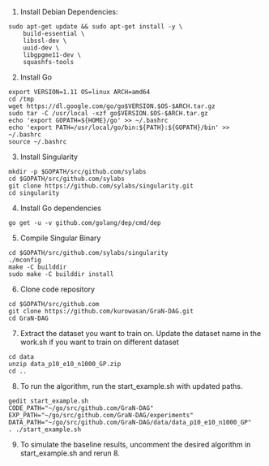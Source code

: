 1. Install Debian Dependencies:
```
sudo apt-get update && sudo apt-get install -y \
    build-essential \
    libssl-dev \
    uuid-dev \
    libgpgme11-dev \
    squashfs-tools
```

2. Install Go
```
export VERSION=1.11 OS=linux ARCH=amd64
cd /tmp
wget https://dl.google.com/go/go$VERSION.$OS-$ARCH.tar.gz
sudo tar -C /usr/local -xzf go$VERSION.$OS-$ARCH.tar.gz
echo 'export GOPATH=${HOME}/go' >> ~/.bashrc
echo 'export PATH=/usr/local/go/bin:${PATH}:${GOPATH}/bin' >> ~/.bashrc
source ~/.bashrc
```

3. Install Singularity
```
mkdir -p $GOPATH/src/github.com/sylabs
cd $GOPATH/src/github.com/sylabs
git clone https://github.com/sylabs/singularity.git
cd singularity
```

4. Install Go dependencies
```
go get -u -v github.com/golang/dep/cmd/dep
```

5. Compile Singular Binary
```
cd $GOPATH/src/github.com/sylabs/singularity
./mconfig
make -C builddir
sudo make -C builddir install
```

6. Clone code repository
```
cd $GOPATH/src/github.com
git clone https://github.com/kurowasan/GraN-DAG.git
cd GraN-DAG
```

7. Extract the dataset you want to train on. Update the dataset name in the work.sh if you want to train on different dataset
```
cd data
unzip data_p10_e10_n1000_GP.zip
cd ..
```

8. To run the algorithm, run the start_example.sh with updated paths.
```
gedit start_example.sh
CODE_PATH="~/go/src/github.com/GraN-DAG"
EXP_PATH="~/go/src/github.com/GraN-DAG/experiments"
DATA_PATH="~/go/src/github.com/GraN-DAG/data/data_p10_e10_n1000_GP"
. ./start_example.sh
```

9. To simulate the baseline results, uncomment the desired algorithm in start_example.sh and rerun 8.





